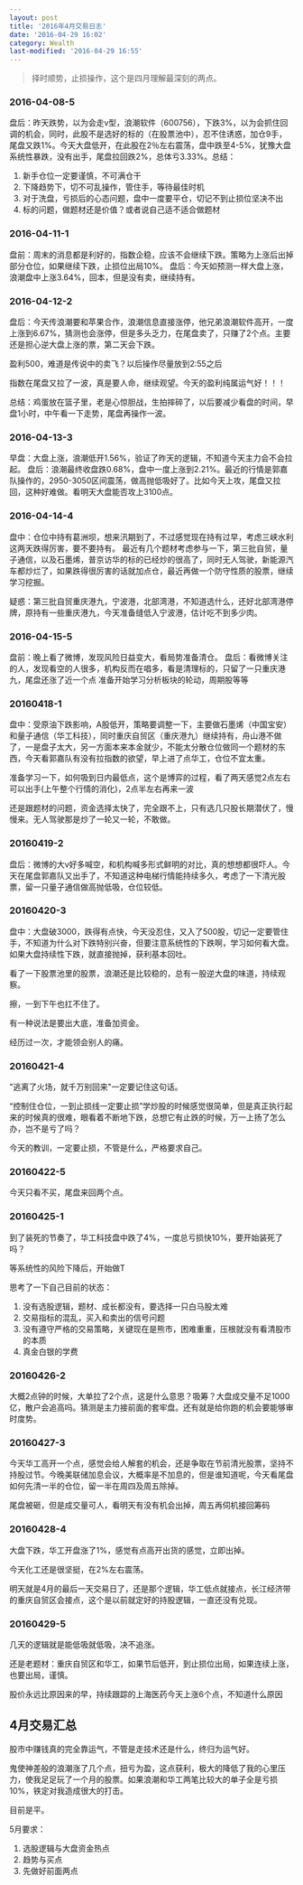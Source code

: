 ```yaml
---
layout: post
title: '2016年4月交易日志'
date: '2016-04-29 16:02'
category: Wealth
last-modified: '2016-04-29 16:55'
---
```


>择时顺势，止损操作，这个是四月理解最深刻的两点。

### 2016-04-08-5

盘后：昨天跌势，以为会走v型，浪潮软件（600756），下跌3%，以为会抓住回调的机会，同时，此股不是选好的标的（在股票池中），忍不住诱惑，加仓9手，尾盘又跌1%。今天大盘低开，在此股在2％左右震荡，盘中跌至4-5%，犹豫大盘系统性暴跌，没有出手，尾盘拉回跌2%，总体亏3.33%。总结：

1. 新手仓位一定要谨慎，不可满仓干
2. 下降趋势下，切不可乱操作，管住手，等待最佳时机
3. 对于洗盘，亏损后的心态问题，盘中一度要平仓，切记不到止损位坚决不出
4. 标的问题，做题材还是价值？或者说自己适不适合做题材


### 2016-04-11-1

盘前：周末的消息都是利好的，指数企稳，应该不会继续下跌。策略为上涨后出掉部分仓位，如果继续下跌，止损位出局10%。
盘后：今天如预测一样大盘上涨，浪潮盘中上涨3.64%，回本，但是没有卖，继续持有。


### 2016-04-12-2

盘后：今天传浪潮要和苹果合作，浪潮信息直接涨停，他兄弟浪潮软件高开，一度上涨到6.67%，猜测也会涨停，但是多头乏力，在尾盘卖了，只赚了2个点。主要还是担心逆大盘上涨的票，第二天会下跌。

盈利500，难道是传说中的卖飞？以后操作尽量放到2:55之后

指数在尾盘又拉了一波，真是要人命，继续观望。今天的盈利纯属运气好！！！

总结：鸡蛋放在篮子里，老是心惊胆战，生拍摔碎了，以后要减少看盘的时间，早盘1小时，中午看一下走势，尾盘再操作一波。


### 2016-04-13-3

早盘：大盘上涨，浪潮低开1.56%，验证了昨天的逻辑，不知道今天主力会不会拉起。
盘后：浪潮最终收盘跌0.68%，盘中一度上涨到2.21%。最近的行情是郭嘉队操作的，2950-3050区间震荡，做高抛低吸好了。比如今天上攻，尾盘又拉回，这种好难做。看明天大盘能否攻上3100点。


### 2016-04-14-4

盘中：仓位中持有葛洲坝，想来汛期到了，不过感觉现在持有过早，考虑三峡水利这两天跌得厉害，要不要持有。
最近有几个题材考虑参与一下，第三批自贸，量子通信，以及石墨烯，普京访华的标的已经炒的很高了，同时无人驾驶，新能源汽车都炒烂了，如果跌得很厉害的话就加点仓，最近再做一个防守性质的股票，继续学习挖掘。

疑惑：第三批自贸重庆港九，宁波港，北部湾港，不知道选什么，还好北部湾港停牌，原持有一些重庆港九，今天准备缝低入宁波港，估计吃不到多少肉。

### 2016-04-15-5

盘前：晚上看了微博，发现风险日益变大，看局势准备清仓。
盘后：看微博关注的人，发现看空的人很多，机构反而在唱多，看是清理标的，只留了一只重庆港九，尾盘还涨了近一个点
准备开始学习分析板块的轮动，周期股等等

### 20160418-1

盘中：受原油下跌影响，A股低开，策略要调整一下，主要做石墨烯（中国宝安）和量子通信（华工科技），同时重庆自贸区（重庆港九）继续持有，舟山港不做了，一是盘子太大，另一方面本来本金就少，不能太分散仓位做同一个题材的东西，今天看郭嘉队有没有拉指数的欲望，早上进了点华工，仓位不宜太重。

准备学习一下，如何吸到日内最低点，这个是博弈的过程，看了两天感觉2点左右可以出手(上午整个行情的消化)，2点半左右再来一波

还是跟题材的问题，资金选择太快了，完全跟不上，只有选几只股长期潜伏了，慢慢来。无人驾驶那是炒了一轮又一轮，不敢做。

### 20160419-2

盘后：微博的大v好多喊空，和机构喊多形式鲜明的对比，真的想想都很吓人。今天在尾盘郭嘉队又出手了，不知道这种电梯行情能持续多久，考虑了一下清光股票，留一只量子通信做高抛低吸，仓位较低。

### 20160420-3

盘中：大盘破3000，跌得有点快，今天没忍住，又入了500股，切记一定要管住手，不知道为什么对下跌特别兴奋，但要注意系统性的下跌啊，学习如何看大盘。如果大盘持续性下跌，就直接抛掉，获利基本回吐。

看了一下股票池里的股票，浪潮还是比较稳的，总有一股逆大盘的味道，持续观察。

擦，一到下午也扛不住了。

有一种说法是要出大底，准备加资金。

经历过一次，才能领会别人的痛。

### 20160421-4

"逃离了火场，就千万别回来"一定要记住这句话。

“控制住仓位，一到止损线一定要止损”学炒股的时候感觉很简单，但是真正执行起来的时候真的很难，眼看着不断地下跌，总想它有止跌的时候，万一上扬了怎么办，岂不是亏了吗？

今天的教训，一定要止损，不管是什么，严格要求自己。


### 20160422-5

今天只看不买，尾盘来回两个点。


### 20160425-1

到了装死的节奏了，华工科技盘中跌了4%，一度总亏损快10%，要开始装死了吗？

等系统性的风险下降后，开始做T

思考了一下自己目前的状态：

1. 没有选股逻辑，题材、成长都没有，要选择一只白马股太难
2. 交易指标的混乱，买入和卖出的信号问题
3. 没有遵守严格的交易策略，关键现在是熊市，困难重重，压根就没有看清股市的本质
4. 真金白银的学费

### 20160426-2

大概2点钟的时候，大单拉了2个点，这是什么意思？吸筹？大盘成交量不足1000亿，散户会追高吗。猜测是主力接前面的套牢盘。还有就是给你跑的机会要能够审时度势。

### 20160427-3

今天华工高开一个点，感觉会给人解套的机会，还是争取在节前清光股票，坚持不持股过节。今晚美联储加息会议，大概率是不加息的，但是谁知道呢，今天看尾盘如何先清一半的仓位，留一半在周四及周五除掉。

尾盘被砸，但是成交量可人，看明天有没有机会出掉，周五再伺机接回筹码

### 20160428-4

大盘下跌，华工开盘涨了1%，感觉有点高开出货的感觉，立即出掉。

今天化工还是很坚挺，在2%左右震荡。

明天就是4月的最后一天交易日了，还是那个逻辑，华工低点就接点，长江经济带的重庆自贸区会接点，这个是以前就定好的持股逻辑，一直还没有兑现。


### 20160429-5

几天的逻辑就是能低吸就低吸，决不追涨。

还是老题材：重庆自贸区和华工，如果节后低开，到止损位出局，如果连续上涨，也要出局，谨慎。

股价永远比原因来的早，持续跟踪的上海医药今天上涨6个点，不知道什么原因


## 4月交易汇总

股市中赚钱真的完全靠运气，不管是走技术还是什么，终归为运气好。

鬼使神差般的浪潮涨了几个点，扭亏为盈，这点获利，极大的降低了我的心里压力，使我足足玩了一个月的股票。如果浪潮和华工两笔比较大的单子全是亏损10%，铁定对我造成很大的打击。

目前是平。

5月要求：

1. 选股逻辑与大盘资金热点
2. 趋势与买点
3. 先做好前面两点
